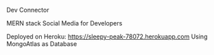 Dev Connector

MERN stack Social Media for Developers

Deployed on Heroku: https://sleepy-peak-78072.herokuapp.com
Using MongoAtlas as Database
